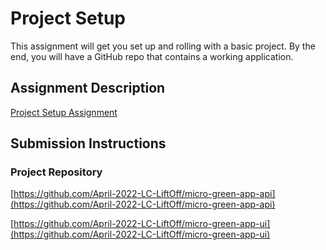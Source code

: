 # Project Setup
This assignment will get you set up and rolling with a basic project. By the end, you will have a GitHub repo that contains a working application.

## Assignment Description
[Project Setup Assignment](https://education.launchcode.org/liftoff/modules/assignments/project-setup)

## Submission Instructions

### Project Repository
[https://github.com/April-2022-LC-LiftOff/micro-green-app-api](https://github.com/April-2022-LC-LiftOff/micro-green-app-api)

[https://github.com/April-2022-LC-LiftOff/micro-green-app-ui](https://github.com/April-2022-LC-LiftOff/micro-green-app-ui)
